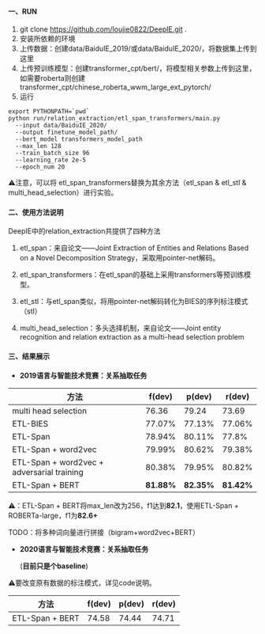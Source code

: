 #### 一、RUN

1. git clone https://github.com/loujie0822/DeepIE.git .
2. 安装所依赖的环境
3. 上传数据：创建data/BaiduIE_2019/或data/BaiduIE_2020/，将数据集上传到这里
4. 上传预训练模型：创建transformer_cpt/bert/，将模型相关参数上传到这里，如需要roberta则创建transformer_cpt/chinese_roberta_wwm_large_ext_pytorch/ 
5. 运行

```
export PYTHONPATH=`pwd`
python run/relation_extraction/etl_span_transformers/main.py 
  --input data/BaiduIE_2020/  
  --output finetune_model_path/ 
  --bert_model transformers_model_path 
  --max_len 128 
  --train_batch_size 96 
  --learning_rate 2e-5 
  --epoch_num 20 
```

⚠️注意，可以将 etl_span_transformers替换为其余方法（etl_span & etl_stl & multi_head_selection）进行实验。



#### **二、使用方法说明**

DeepIE中的relation_extraction共提供了四种方法

1. etl_span：来自论文——Joint Extraction of Entities and Relations Based on a Novel Decomposition Strategy，采取用pointer-net解码。

2. etl_span_transformers：在etl_span的基础上采用transformers等预训练模型。

3. etl_stl：与etl_span类似，将用pointer-net解码转化为BIES的序列标注模式（stl）

4. multi_head_selection：多头选择机制，来自论文——Joint entity recognition and relation extraction as a multi-head selection problem

   

#### 三、结果展示

- **2019语言与智能技术竞赛：关系抽取任务**

| 方法                                       | f(dev)     | p(dev)     | r(dev)     |
| ------------------------------------------ | ---------- | ---------- | ---------- |
| multi head selection                       | 76.36      | 79.24      | 73.69      |
| ETL-BIES                                   | 77.07%     | 77.13%     | 77.06%     |
| ETL-Span                                   | 78.94%     | 80.11%     | 77.8%      |
| ETL-Span + word2vec                        | 79.99%     | 80.62%     | 79.38%     |
| ETL-Span + word2vec + adversarial training | 80.38%     | 79.95%     | 80.82%     |
| ETL-Span + BERT                            | **81.88%** | **82.35%** | **81.42%** |

⚠️：ETL-Span + BERT将max_len改为256，f1达到**82.1**，使用ETL-Span + ROBERTa-large，f1为**82.6+**

TODO：将多种词向量进行拼接（bigram+word2vec+BERT）

- **2020语言与智能技术竞赛：关系抽取任务**

  (**目前只是个baseline**)

⚠️要改变原有数据的标注模式，详见code说明。

| 方法            | f(dev) | p(dev) | r(dev) |
| --------------- | ------ | ------ | ------ |
| ETL-Span + BERT | 74.58  | 74.44  | 74.71  |





